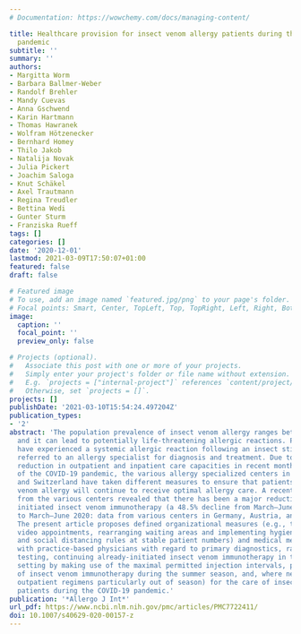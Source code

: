 ```yaml
---
# Documentation: https://wowchemy.com/docs/managing-content/

title: Healthcare provision for insect venom allergy patients during the COVID-19
  pandemic
subtitle: ''
summary: ''
authors:
- Margitta Worm
- Barbara Ballmer-Weber
- Randolf Brehler
- Mandy Cuevas
- Anna Gschwend
- Karin Hartmann
- Thomas Hawranek
- Wolfram Hötzenecker
- Bernhard Homey
- Thilo Jakob
- Natalija Novak
- Julia Pickert
- Joachim Saloga
- Knut Schäkel
- Axel Trautmann
- Regina Treudler
- Bettina Wedi
- Gunter Sturm
- Franziska Rueff
tags: []
categories: []
date: '2020-12-01'
lastmod: 2021-03-09T17:50:07+01:00
featured: false
draft: false

# Featured image
# To use, add an image named `featured.jpg/png` to your page's folder.
# Focal points: Smart, Center, TopLeft, Top, TopRight, Left, Right, BottomLeft, Bottom, BottomRight.
image:
  caption: ''
  focal_point: ''
  preview_only: false

# Projects (optional).
#   Associate this post with one or more of your projects.
#   Simply enter your project's folder or file name without extension.
#   E.g. `projects = ["internal-project"]` references `content/project/deep-learning/index.md`.
#   Otherwise, set `projects = []`.
projects: []
publishDate: '2021-03-10T15:54:24.497204Z'
publication_types:
- '2'
abstract: 'The population prevalence of insect venom allergy ranges between 3–5%,
  and it can lead to potentially life-threatening allergic reactions. Patients who
  have experienced a systemic allergic reaction following an insect sting should be
  referred to an allergy specialist for diagnosis and treatment. Due to the widespread
  reduction in outpatient and inpatient care capacities in recent months as a result
  of the COVID-19 pandemic, the various allergy specialized centers in Germany, Austria,
  and Switzerland have taken different measures to ensure that patients with insect
  venom allergy will continue to receive optimal allergy care. A recent data analysis
  from the various centers revealed that there has been a major reduction in newly
  initiated insect venom immunotherapy (a 48.5% decline from March–June 2019 compared
  to March–June 2020: data from various centers in Germany, Austria, and Switzerland).
  The present article proposes defined organizational measures (e.g., telephone and
  video appointments, rearranging waiting areas and implementing hygiene measures
  and social distancing rules at stable patient numbers) and medical measures (collaboration
  with practice-based physicians with regard to primary diagnostics, rapid COVID-19
  testing, continuing already-initiated insect venom immunotherapy in the outpatient
  setting by making use of the maximal permitted injection intervals, prompt initiation
  of insect venom immunotherapy during the summer season, and, where necessary, using
  outpatient regimens particularly out of season) for the care of insect venom allergy
  patients during the COVID-19 pandemic.'
publication: '*Allergo J Int*'
url_pdf: https://www.ncbi.nlm.nih.gov/pmc/articles/PMC7722411/
doi: 10.1007/s40629-020-00157-z
---
```

